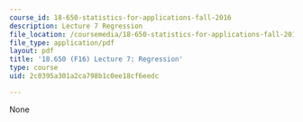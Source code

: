 ```yaml
---
course_id: 18-650-statistics-for-applications-fall-2016
description: Lecture 7 Regression
file_location: /coursemedia/18-650-statistics-for-applications-fall-2016/2c0395a301a2ca798b1c0ee18cf6eedc_MIT18_650F16_Regression.pdf
file_type: application/pdf
layout: pdf
title: '18.650 (F16) Lecture 7: Regression'
type: course
uid: 2c0395a301a2ca798b1c0ee18cf6eedc

---
```

None